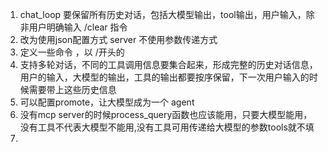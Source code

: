 1. chat_loop 要保留所有历史对话，包括大模型输出，tool输出，用户输入，除非用户明确输入 /clear 指令
2. 改为使用json配置方式 server  不使用参数传递方式
3. 定义一些命令 ，以 /开头的
4. 支持多轮对话，不同的工具调用信息要集合起来，形成完整的历史对话信息，用户的输入，大模型的输出，工具的输出都要按序保留，下一次用户输入的时候需要带上这些历史信息
5. 可以配置promote，让大模型成为一个 agent
6. 没有mcp server的时候process_query函数也应该能用，只要大模型能用，没有工具不代表大模型不能用,没有工具可用传递给大模型的参数tools就不填
7.  
